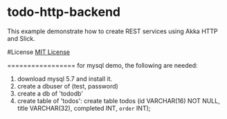 todo-http-backend
=================

This example demonstrate how to create REST services using Akka HTTP and Slick.

#License
[MIT License](https://opensource.org/licenses/MIT)

=================
for mysql demo, the following are needed:
1. download mysql 5.7 and install it.
2. create a dbuser of (test, password)
3. create a db of 'tododb'
4. create table of 'todos':
    create table todos (id VARCHAR(16) NOT NULL, title VARCHAR(32), completed INT, `order` INT);
